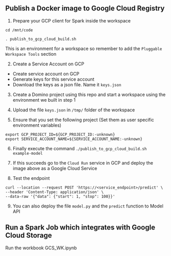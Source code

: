## Publish a Docker image to Google Cloud Registry

1. Prepare your GCP client for Spark inside the workspace

```
cd /mnt/code

. publish_to_gcp_cloud_build.sh
```

This is an environment for a workspace so remember to add the `Pluggable Workspace Tools` section

2. Create a Service Account on GCP
- Create service account on GCP
- Generate keys for this service account
- Download the keys as a json file. Name it `keys.json`

3. Create a Domino project using this repo and start a workspace using the environment we built in step 1

4. Upload the file `keys.json` in `/tmp/` folder of the workspace

5. Ensure that you set the following project (Set them as user specific environment variables)
```shell
export GCP_PROJECT_ID=${GCP_PROJECT_ID:-unknown}
export SERVICE_ACCOUNT_NAME=${SERVICE_ACCOUNT_NAME:-unknown}
```

6. Finally execute the command
   `./publish_to_gcp_cloud_build.sh example-model`
   
7. If this succeeds go to the `Cloud Run` service in GCP and deploy the image above as a Google Cloud Service

8. Test the endpoint

```shell
curl --location --request POST 'https://<service_endpoint>/predict' \
--header 'Content-Type: application/json' \
--data-raw '{"data": {"start": 1, "stop": 100}}'
```

9. You can also deploy the file `model.py` and the `predict` function to Model API



## Run a Spark Job which integrates with Google Cloud Storage

Run the workbook GCS_WK.ipynb